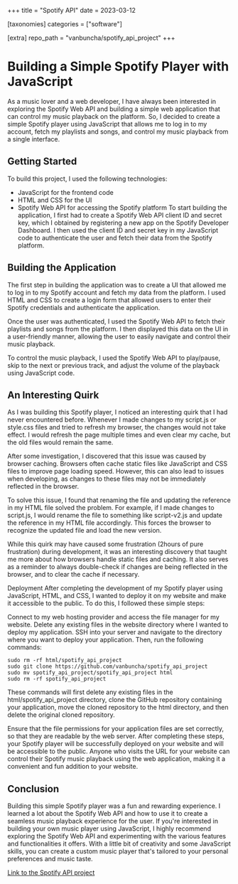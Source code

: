 +++
title = "Spotify API"
date = 2023-03-12

[taxonomies]
categories = ["software"]

[extra]
repo_path = "vanbuncha/spotify_api_project"
+++
# Building a Simple Spotify Player with JavaScript
As a music lover and a web developer, I have always been interested in exploring the Spotify Web API and building a simple web application that can control my music playback on the platform. So, I decided to create a simple Spotify player using JavaScript that allows me to log in to my account, fetch my playlists and songs, and control my music playback from a single interface.

## Getting Started
To build this project, I used the following technologies:

- JavaScript for the frontend code
- HTML and CSS for the UI
- Spotify Web API for accessing the Spotify platform
To start building the application, I first had to create a Spotify Web API client ID and secret key, which I obtained by registering a new app on the Spotify Developer Dashboard. I then used the client ID and secret key in my JavaScript code to authenticate the user and fetch their data from the Spotify platform.

## Building the Application
The first step in building the application was to create a UI that allowed me to log in to my Spotify account and fetch my data from the platform. I used HTML and CSS to create a login form that allowed users to enter their Spotify credentials and authenticate the application.

Once the user was authenticated, I used the Spotify Web API to fetch their playlists and songs from the platform. I then displayed this data on the UI in a user-friendly manner, allowing the user to easily navigate and control their music playback.

To control the music playback, I used the Spotify Web API to play/pause, skip to the next or previous track, and adjust the volume of the playback using JavaScript code.
## An Interesting Quirk
As I was building this Spotify player, I noticed an interesting quirk that I had never encountered before. Whenever I made changes to my script.js or style.css files and tried to refresh my browser, the changes would not take effect. I would refresh the page multiple times and even clear my cache, but the old files would remain the same.

After some investigation, I discovered that this issue was caused by browser caching. Browsers often cache static files like JavaScript and CSS files to improve page loading speed. However, this can also lead to issues when developing, as changes to these files may not be immediately reflected in the browser.

To solve this issue, I found that renaming the file and updating the reference in my HTML file solved the problem. For example, if I made changes to script.js, I would rename the file to something like script-v2.js and update the reference in my HTML file accordingly. This forces the browser to recognize the updated file and load the new version.

While this quirk may have caused some frustration (2hours of pure frustration) during development, it was an interesting discovery that taught me more about how browsers handle static files and caching. It also serves as a reminder to always double-check if changes are being reflected in the browser, and to clear the cache if necessary.

Deployment
After completing the development of my Spotify player using JavaScript, HTML, and CSS, I wanted to deploy it on my website and make it accessible to the public. To do this, I followed these simple steps:

Connect to my web hosting provider and access the file manager for my website.
Delete any existing files in the website directory where I wanted to deploy my application.
SSH into your server and navigate to the directory where you want to deploy your application. Then, run the following commands:
```
sudo rm -rf html/spotify_api_project
sudo git clone https://github.com/vanbuncha/spotify_api_project
sudo mv spotify_api_project/spotify_api_project html
sudo rm -rf spotify_api_project
```
These commands will first delete any existing files in the html/spotify_api_project directory, clone the GitHub repository containing your application, move the cloned repository to the html directory, and then delete the original cloned repository.

Ensure that the file permissions for your application files are set correctly, so that they are readable by the web server.
After completing these steps, your Spotify player will be successfully deployed on your website and will be accessible to the public. Anyone who visits the URL for your website can control their Spotify music playback using the web application, making it a convenient and fun addition to your website.

## Conclusion
Building this simple Spotify player was a fun and rewarding experience. I learned a lot about the Spotify Web API and how to use it to create a seamless music playback experience for the user. If you're interested in building your own music player using JavaScript, I highly recommend exploring the Spotify Web API and experimenting with the various features and functionalities it offers. With a little bit of creativity and some JavaScript skills, you can create a custom music player that's tailored to your personal preferences and music taste.

<a href="https://vanguyen.info/spotify_api_project/">Link to the Spotify API project</a>